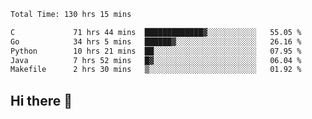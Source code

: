 <!--START_SECTION:waka-->

```txt
Total Time: 130 hrs 15 mins

C             71 hrs 44 mins  █████████████▓░░░░░░░░░░░   55.05 %
Go            34 hrs 5 mins   ██████▓░░░░░░░░░░░░░░░░░░   26.16 %
Python        10 hrs 21 mins  ██░░░░░░░░░░░░░░░░░░░░░░░   07.95 %
Java          7 hrs 52 mins   █▓░░░░░░░░░░░░░░░░░░░░░░░   06.04 %
Makefile      2 hrs 30 mins   ▒░░░░░░░░░░░░░░░░░░░░░░░░   01.92 %
```

<!--END_SECTION:waka-->

## Hi there 👋

<!--
**prorok210/prorok210** is a ✨ _special_ ✨ repository because its `README.md` (this file) appears on your GitHub profile.

Here are some ideas to get you started:

- 🔭 I’m currently working on ...
- 🌱 I’m currently learning ...
- 👯 I’m looking to collaborate on ...
- 🤔 I’m looking for help with ...
- 💬 Ask me about ...
- 📫 How to reach me: ...
- 😄 Pronouns: ...
- ⚡ Fun fact: ...
-->
